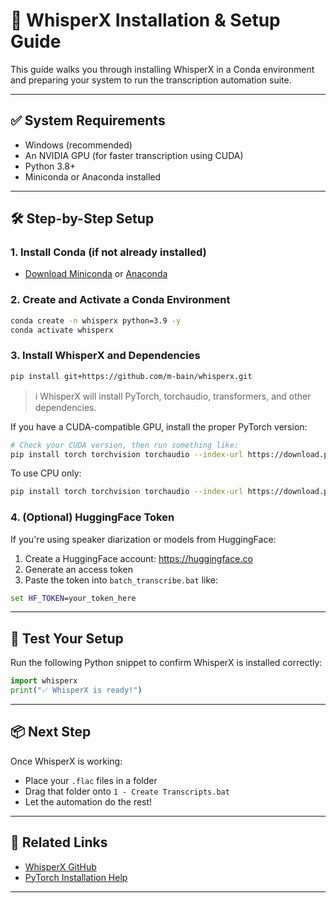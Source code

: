 # 🧠 WhisperX Installation & Setup Guide

This guide walks you through installing WhisperX in a Conda environment and preparing your system to run the transcription automation suite.

---

## ✅ System Requirements

- Windows (recommended)
- An NVIDIA GPU (for faster transcription using CUDA)
- Python 3.8+
- Miniconda or Anaconda installed

---

## 🛠 Step-by-Step Setup

### 1. Install Conda (if not already installed)

- [Download Miniconda](https://docs.conda.io/en/latest/miniconda.html) or [Anaconda](https://www.anaconda.com/)

### 2. Create and Activate a Conda Environment

```bash
conda create -n whisperx python=3.9 -y
conda activate whisperx
```

### 3. Install WhisperX and Dependencies

```bash
pip install git+https://github.com/m-bain/whisperx.git
```

> ℹ️ WhisperX will install PyTorch, torchaudio, transformers, and other dependencies.

If you have a CUDA-compatible GPU, install the proper PyTorch version:

```bash
# Check your CUDA version, then run something like:
pip install torch torchvision torchaudio --index-url https://download.pytorch.org/whl/cu118
```

To use CPU only:

```bash
pip install torch torchvision torchaudio --index-url https://download.pytorch.org/whl/cpu
```

### 4. (Optional) HuggingFace Token

If you're using speaker diarization or models from HuggingFace:

1. Create a HuggingFace account: https://huggingface.co
2. Generate an access token
3. Paste the token into `batch_transcribe.bat` like:

```bat
set HF_TOKEN=your_token_here
```

---

## 🔁 Test Your Setup

Run the following Python snippet to confirm WhisperX is installed correctly:

```python
import whisperx
print("✅ WhisperX is ready!")
```

---

## 📦 Next Step

Once WhisperX is working:

- Place your `.flac` files in a folder
- Drag that folder onto `1 - Create Transcripts.bat`
- Let the automation do the rest!

---

## 🔗 Related Links

- [WhisperX GitHub](https://github.com/m-bain/whisperx)
- [PyTorch Installation Help](https://pytorch.org/get-started/locally/)

---
